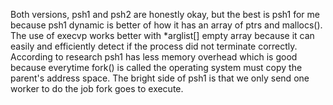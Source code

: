 Both versions, psh1 and psh2 are honestly okay, but the best is psh1 for me because psh1 dynamic is better of how it has an array of ptrs and mallocs(). The use of execvp works better with *arglist[] empty array because it can easily and efficiently detect if the process did not terminate correctly. According to research psh1 has less memory overhead which is good because everytime fork() is called the operating system must copy the parent's address space. The bright side of psh1 is that we only send one worker to do the job fork goes to execute. 